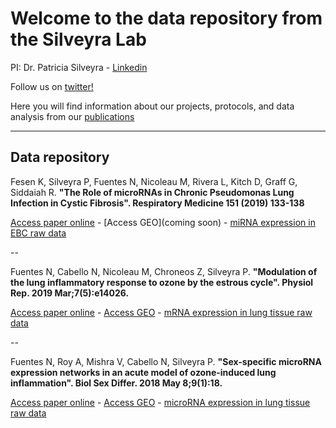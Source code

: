 # Welcome to the data repository from the Silveyra Lab

PI: Dr. Patricia Silveyra - [Linkedin](https://www.linkedin.com/in/patriciasilveyra)

Follow us on [twitter!](https://twitter.com/silveyralab?lang=en)

Here you will find information about our projects, protocols, and data analysis from our [publications](http://www.ncbi.nlm.nih.gov/myncbi/browse/collection/43899845/?sort=date&direction=descending)

---------
## Data repository

Fesen K, Silveyra P, Fuentes N, Nicoleau M, Rivera L, Kitch D, Graff G, Siddaiah R. 
**"The Role of microRNAs in Chronic Pseudomonas Lung Infection in Cystic Fibrosis". Respiratory Medicine 151 (2019) 133-138**

[Access paper online](https://www.resmedjournal.com/article/S0954-6111(19)30133-7/fulltext) - 
[Access GEO](coming soon) -
[miRNA expression in EBC raw data](http://psilveyra.github.io/silveyralab/CF_RTPCR_Silveyra.xls)

--

Fuentes N, Cabello N, Nicoleau M, Chroneos Z, Silveyra P. 
**"Modulation of the lung inflammatory response to ozone by the estrous cycle". Physiol Rep. 2019 Mar;7(5):e14026.** 

[Access paper online](https://physoc.onlinelibrary.wiley.com/doi/full/10.14814/phy2.14026) - 
[Access GEO](https://www.ncbi.nlm.nih.gov/geo/query/acc.cgi?acc=GSE123276) -
[mRNA expression in lung tissue raw data](http://psilveyra.github.io/silveyralab/GA_RTPCR_Silveyra.xls)

--

Fuentes N, Roy A, Mishra V, Cabello N, Silveyra P. 
**"Sex-specific microRNA expression networks in an acute model of ozone-induced lung inflammation". Biol Sex Differ. 2018 May 8;9(1):18.**

[Access paper online](https://bsd.biomedcentral.com/articles/10.1186/s13293-018-0177-7) - 
[Access GEO](https://www.ncbi.nlm.nih.gov/geo/query/acc.cgi?acc=GSE111667) -
[microRNA expression in lung tissue raw data](http://psilveyra.github.io/silveyralab/miGA_RTPCR_Silveyra.xls)




